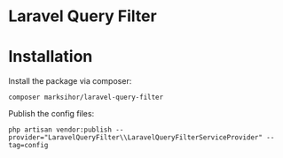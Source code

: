 # Laravel Query Filter

# Installation

Install the package via composer:

```shell script
composer marksihor/laravel-query-filter
```

Publish the config files:

```shell script
php artisan vendor:publish --provider="LaravelQueryFilter\\LaravelQueryFilterServiceProvider" --tag=config
```
